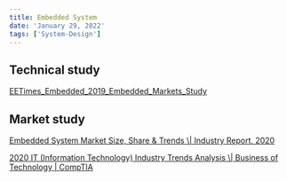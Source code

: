 ```yaml
---
title: Embedded System
date: 'January 29, 2022'
tags: ['System-Design']
---
```


## Technical study

[EETimes\_Embedded\_2019\_Embedded\_Markets\_Study](https://www.embedded.com/wp-content/uploads/2019/11/EETimes_Embedded_2019_Embedded_Markets_Study.pdf)

## Market study

[Embedded System Market Size, Share & Trends \\| Industry Report, 2020](https://www.grandviewresearch.com/industry-analysis/embedded-system-market)

[2020 IT (Information Technology) Industry Trends Analysis \\| Business of Technology | CompTIA](https://www.comptia.org/content/research/it-industry-trends-analysis)

